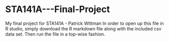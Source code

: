 # STA141A---Final-Project
My final project for STA141A - Patrick Wittman
In order to open up this file in R studio, simply download the R markdown file along with the included csv data set. Then run the file in a top-wise fashion.
